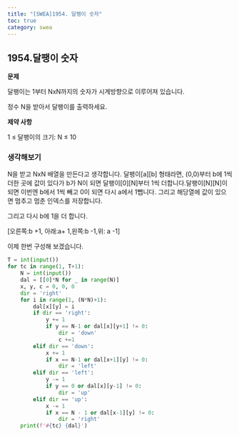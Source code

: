 ```yaml
---
title: "[SWEA]1954. 달팽이 숫자"
toc: true
category: swea
---
```


## 1954.달팽이 숫자

**문제**

달팽이는 1부터 NxN까지의 숫자가 시계방향으로 이루어져 있습니다.

정수 N을 받아서 달팽이를 출력하세요.

**제약 사항**

1 ≤ 달팽이의 크기: N ≤ 10

### 생각해보기

N을 받고 NxN 배열을 만든다고 생각합니다. 달팽이\[a][b] 형태라면, (0,0)부터 b에 1씩 더한 곳에 값이 있다가 b가 N이 되면 달팽이\[0][N]부터 1씩 더합니다.달팽이\[N][N]이되면 이번엔 b에서 1씩 빼고 0이 되면  다시 a에서 1뺍니다.  그리고 해당열에 값이 있으면 멈추고 멈춘 인덱스를 저장합니다.

그리고 다시 b에 1을 더 합니다.

[오른쪽:b +1, 아래:a+ 1,왼쪽:b -1,위: a -1]

이제 한번 구성해 보겠습니다.

```python
T = int(input())
for tc in range(1, T+1):
    N = int(input())
    dal = [[0]*N for _ in range(N)]
    x, y, c = 0, 0, 0
    dir = 'right'
    for i in range(1, (N*N)+1):
        dal[x][y] = i
        if dir == 'right':
            y += 1
            if y == N-1 or dal[x][y+1] != 0:
                dir = 'down'
                c +=1
        elif dir == 'down':
            x += 1
            if x == N-1 or dal[x+1][y] != 0:
                dir = 'left'
        elif dir == 'left':
            y -= 1
            if y == 0 or dal[x][y-1] != 0:
                dir = 'up'
        elif dir == 'up':
            x -= 1
            if x == N - 1 or dal[x-1][y] != 0:
                dir = 'right'
    print(f'#{tc} {dal}')
```

